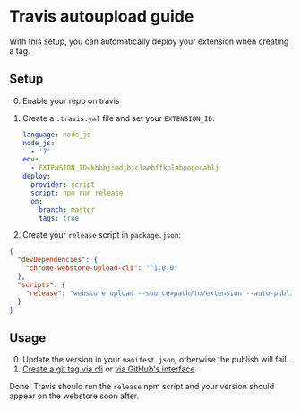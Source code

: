 # Travis autoupload guide

With this setup, you can automatically deploy your extension when creating a tag.

## Setup

0. Enable your repo on travis
0. Create a `.travis.yml` file and set your `EXTENSION_ID`:

    ```yaml
    language: node_js
    node_js:
      - '7'
    env:
      - EXTENSION_ID=kbbbjimdjbjclaebffknlabpogocablj
    deploy:
      provider: script
      script: npm run release
      on:
        branch: master
        tags: true
    ```

0. Create your `release` script in `package.json`:

```json
{
  "devDependencies": {
    "chrome-webstore-upload-cli": "^1.0.0"
  },
  "scripts": {
    "release": "webstore upload --source=path/to/extension --auto-publish"
  }
}
```


## Usage

0. Update the version in your `manifest.json`, otherwise the publish will fail.
0. [Create a git tag via cli](https://stackoverflow.com/questions/18216991/create-a-tag-in-github-repository) or [via GitHub's interface](https://help.github.com/articles/creating-releases/)

Done! Travis should run the `release` npm script and your version should appear on the webstore soon after.
